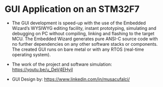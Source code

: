 # GUI Application on an STM32F7


- The GUI development is speed-up with the use of the Embedded Wizard’s WYSIWYG editing facility, instant prototyping, simulating and debugging on PC without compiling, linking and flashing to the target MCU. The Embedded Wizard generates pure ANSI-C source code with no further dependencies on any other software stacks or components. The created GUI runs on bare metal or with any RTOS (real-time operating system).

- The work of the project and software simulation:  https://youtu.be/u_DeV4EHyiI

- GUI Design by: https://www.linkedin.com/in/musacufalci/

